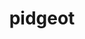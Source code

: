 ---
id: 18
title: pidgeot
types: [normal,flying]
image: https://raw.githubusercontent.com/PokeAPI/sprites/master/sprites/pokemon/18.png
---
